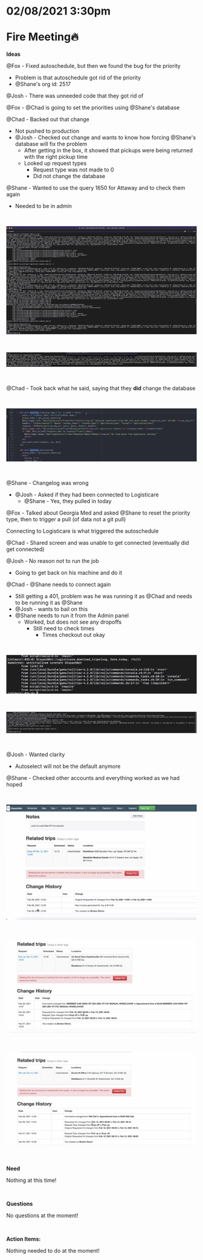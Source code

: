 # **02/08/2021 3:30pm <br> <br> Fire Meeting🔥**

**Ideas**

@Fox - Fixed autoschedule, but then we found the bug for the priority
  * Problem is that autoschedule got rid of the priority
  * @Shane's org id: 2517

@Josh - There was unneeded code that they got rid of

@Fox - @Chad is going to set the priorities using @Shane's database

@Chad - Backed out that change
  * Not pushed to production
  * @Josh - Checked out change and wants to know how forcing @Shane's database will fix the problem
    * After getting in the box, it showed that pickups were being returned with the right pickup time
    * Looked up request types
      * Request type was not made to 0
      * Did not change the database

@Shane - Wanted to use the query 1650 for Attaway and to check them again
  * Needed to be in admin

&nbsp;

![alt text](./assets/chad_1.png "Chad checking 1650")

&nbsp;

![alt text](./assets/chad_2.png "Chad using Shane's Org Id")

&nbsp;

@Chad - Took back what he said, saying that they **did** change the database

&nbsp;

![alt text](./assets/chad_3.png "Chad looking at code")

&nbsp;

@Shane - Changelog was wrong
  * @Josh - Asked if they had been connected to Logisticare
    * @Shane - Yes, they pulled in today

@Fox - Talked about Georgia Med and asked @Shane to reset the priority type, then to trigger a pull (of data not a git pull)

Connecting to Logisticare is what triggered the autoschedule

@Chad - Shared screen and was unable to get connected (eventually did get connected)

@Josh - No reason not to run the job
  * Going to get back on his machine and do it

@Chad - @Shane needs to connect again
  * Still getting a 401, problem was he was running it as @Chad and needs to be running it as @Shane
  * @Josh - wants to bail on this
  * @Shane needs to run it from the Admin panel
    * Worked, but does not see any dropoffs
      * Still need to check times
        * Times checkout out okay

&nbsp;

![alt text](./assets/chad_4.png "Chad not connecting")

&nbsp;

![alt text](./assets/chad_5.png "Chad connected")

&nbsp;

@Josh - Wanted clarity
  * Autoselect will not be the default anymore

@Shane - Checked other accounts and everything worked as we had hoped

&nbsp;

![alt text](./assets/check_1.png "Shane confirming")

&nbsp;

![alt text](./assets/check_2.png "Shane confirming again")

&nbsp;

![alt text](./assets/check_3.png "Shane confirming again")

&nbsp;

**Need**

Nothing at this time!

&nbsp;

**Questions**

No questions at the moment!

&nbsp;

**Action Items:** 

Nothing needed to do at the moment!